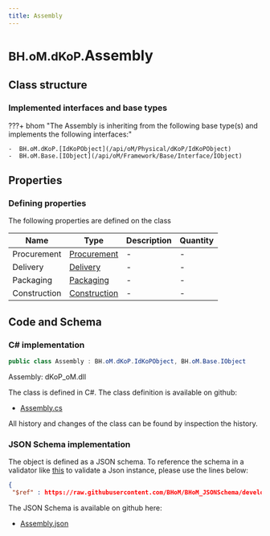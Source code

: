 ```yaml
---
title: Assembly
---
```


# <small>BH.oM.dKoP.</small>**Assembly**



## Class structure

### Implemented interfaces and base types

???+ bhom "The Assembly is inheriting from the following base type(s) and implements the following interfaces:"

    -  BH.oM.dKoP.[IdKoPObject](/api/oM/Physical/dKoP/IdKoPObject)
    -  BH.oM.Base.[IObject](/api/oM/Framework/Base/Interface/IObject)


## Properties



### Defining properties

The following properties are defined on the class

| Name             | Type             | Description      | Quantity         |
|------------------|------------------|------------------|------------------|
| Procurement | [Procurement](/api/oM/Physical/dKoP/Assembly/Procurement) | - | - |
| Delivery | [Delivery](/api/oM/Physical/dKoP/Assembly/Delivery) | - | - |
| Packaging | [Packaging](/api/oM/Physical/dKoP/Assembly/Packaging) | - | - |
| Construction | [Construction](/api/oM/Physical/dKoP/Assembly/Construction) | - | - |


## Code and Schema

### C# implementation

``` C# title="C#"
public class Assembly : BH.oM.dKoP.IdKoPObject, BH.oM.Base.IObject
```

Assembly: dKoP_oM.dll

The class is defined in C#. The class definition is available on github:

- [Assembly.cs](https://github.com/BHoM/dKoP_Toolkit/blob/develop/dKoP_oM/Assembly\Assembly.cs)

All history and changes of the class can be found by inspection the history.
### JSON Schema implementation

The object is defined as a JSON schema. To reference the schema in a validator like [this](https://www.jsonschemavalidator.net/) to validate a Json instance, please use the lines below:

``` json title="JSON Schema"
{
 "$ref" : https://raw.githubusercontent.com/BHoM/BHoM_JSONSchema/develop/dKoP_oM/Assembly.json}
```

The JSON Schema is available on github here:

- [Assembly.json](https://github.com/BHoM/BHoM_JSONSchema/blob/develop/dKoP_oM/Assembly.json)
